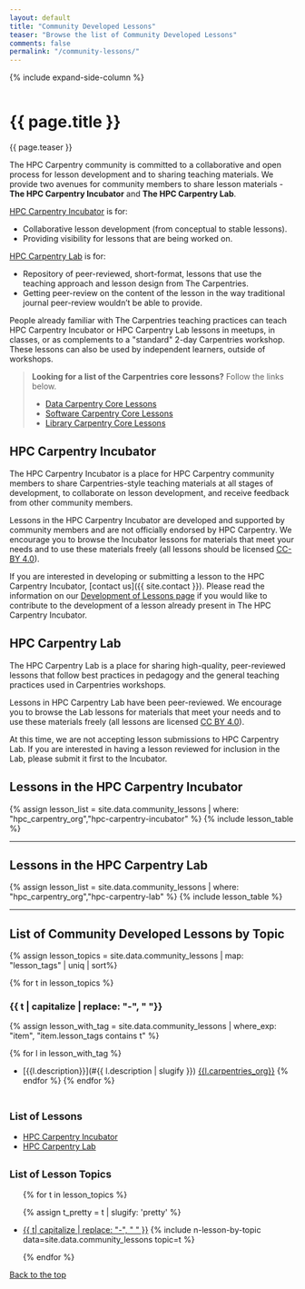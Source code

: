 ```yaml
---
layout: default
title: "Community Developed Lessons"
teaser: "Browse the list of Community Developed Lessons"
comments: false
permalink: "/community-lessons/"
---
```


{% include expand-side-column %}

<div class="row t30">

<div class="medium-8 column list-posts">

  <div itemprop="name">
  <h1>{{ page.title }}</h1>
  </div>

  <p class="teaser" itemprop="description">
    {{ page.teaser }}
  </p>


The HPC Carpentry community is committed to a collaborative and open process for
lesson development and to sharing teaching materials. We
provide two avenues for community members to share lesson
materials - **The HPC Carpentry Incubator** and **The HPC Carpentry Lab**.

[HPC Carpentry Incubator](#hpc-carpentry-incubator) is for:
* Collaborative lesson development (from conceptual to stable lessons).
* Providing visibility for lessons that are being worked on.

[HPC Carpentry Lab](#hpc-carpentry-lab) is for:
* Repository of peer-reviewed, short-format, lessons that use the teaching
  approach and lesson design from The Carpentries.
* Getting peer-review on the content of the lesson in the way traditional
  journal peer-review wouldn’t be able to provide.

People already familiar with The Carpentries teaching practices can teach
HPC Carpentry Incubator or HPC Carpentry Lab lessons in meetups, in classes,
or as complements to a "standard" 2-day Carpentries workshop.
These lessons can also be used by independent learners, outside of workshops.

> **Looking for a list of the Carpentries core lessons?** Follow the links below.
> * [Data Carpentry Core Lessons](https://datacarpentry.org/lessons/)
> * [Software Carpentry Core Lessons](https://software-carpentry.org/lessons/index.html)
> * [Library Carpentry Core Lessons](https://librarycarpentry.org/lessons/)

## HPC Carpentry Incubator

The HPC Carpentry Incubator is a place for HPC Carpentry community members to
share Carpentries-style teaching materials at all stages of development, to
collaborate on lesson development, and receive feedback from other
community members.

Lessons in the HPC Carpentry Incubator are developed and supported by community
members and are not officially endorsed by HPC Carpentry. We encourage you to
browse the Incubator lessons for materials that meet your needs and to use these
materials freely (all lessons should be licensed
[CC-BY 4.0](https://creativecommons.org/licenses/by/4.0/)).

If you are interested in developing or submitting a lesson to the HPC Carpentry
Incubator,
[contact us]({{ site.contact }}).
Please read the information on our [Development of Lessons page](/involved-lessons/)
if you would like to contribute to the development of a lesson already present
in The HPC Carpentry Incubator.

## HPC Carpentry Lab

The HPC Carpentry Lab is a place for sharing high-quality, peer-reviewed lessons
that follow best practices in pedagogy and the general teaching practices used in
Carpentries workshops.

Lessons in HPC Carpentry Lab have been peer-reviewed.
We encourage you to browse the Lab lessons for materials that meet your needs and
to use these materials freely (all lessons are
licensed [CC BY 4.0](https://creativecommons.org/licenses/by/4.0/)).

At this time, we are not accepting lesson submissions to HPC Carpentry Lab. If
you are interested in having a lesson reviewed for inclusion in the Lab, please
submit it first to the Incubator.

## Lessons in the HPC Carpentry Incubator

{% assign lesson_list = site.data.community_lessons | where: "hpc_carpentry_org","hpc-carpentry-incubator" %}
{% include lesson_table %}

<hr>

## Lessons in the HPC Carpentry Lab

{% assign lesson_list = site.data.community_lessons | where: "hpc_carpentry_org","hpc-carpentry-lab" %}
{% include lesson_table %}

<hr>

## List of Community Developed Lessons by Topic

{% assign lesson_topics = site.data.community_lessons | map: "lesson_tags" | uniq | sort%}

{% for t in lesson_topics %}

### {{ t | capitalize | replace: "-", " "}}

{% assign lesson_with_tag = site.data.community_lessons | where_exp: "item", "item.lesson_tags contains t" %}

{% for l in lesson_with_tag %}
- [{{l.description}}](#{{ l.description | slugify }}) <a href="#lessons-in-the-{{l.carpentries_org}}"><span class="{{ l.carpentries_org }} radius label">{{l.carpentries_org}}</span></a>
{% endfor %}
{% endfor %}

</div>

<div class="medium-4 column list-tags">

<h2><small>List of Lessons</small></h2>

* <a href="#lessons-in-the-hpc-carpentry-incubator">HPC Carpentry Incubator</a>
* <a href="#lessons-in-the-hpc-carpentry-lab">HPC Carpentry Lab</a>

<h2><small>List of Lesson Topics</small></h2>
<ul>

{% for t in lesson_topics %}

{% assign t_pretty = t | slugify: 'pretty' %}
<li><a href="#{{t_pretty}}">{{ t| capitalize | replace: "-", " " }}</a> {% include n-lesson-by-topic data=site.data.community_lessons topic=t %}</li>

{% endfor %}

</ul>

<div style="position: sticky; top: 4rem;">
  <a href="#top-of-page"><i class="fas fa-chevron-up"></i> Back to the top</a>
</div>


</div>

</div>
